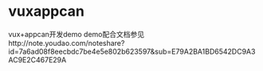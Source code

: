 # vuxappcan
vux+appcan开发demo
demo配合文档参见http://note.youdao.com/noteshare?id=7a6ad08f8eecbdc7be4e5e802b623597&sub=E79A2BA1BD6542DC9A3AC9E2C467E29A
